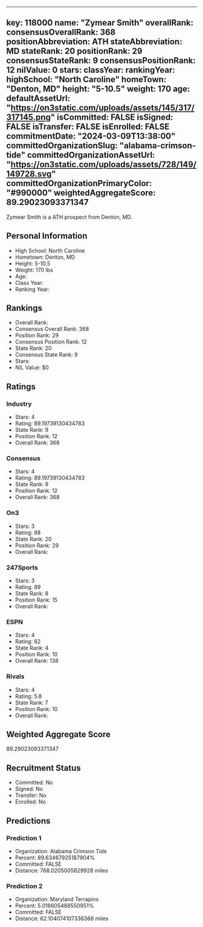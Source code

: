 ---
  key: 118000
  name: "Zymear Smith"
  overallRank: 
  consensusOverallRank: 368
  positionAbbreviation: ATH
  stateAbbreviation: MD
  stateRank: 20
  positionRank: 29
  consensusStateRank: 9
  consensusPositionRank: 12
  nilValue: 0
  stars: 
  classYear: 
  rankingYear: 
  highSchool: "North Caroline"
  homeTown: "Denton, MD"
  height: "5-10.5"
  weight: 170
  age: 
  defaultAssetUrl: "https://on3static.com/uploads/assets/145/317/317145.png"
  isCommitted: FALSE
  isSigned: FALSE
  isTransfer: FALSE
  isEnrolled: FALSE
  commitmentDate: "2024-03-09T13:38:00"
  committedOrganizationSlug: "alabama-crimson-tide"
  committedOrganizationAssetUrl: "https://on3static.com/uploads/assets/728/149/149728.svg"
  committedOrganizationPrimaryColor: "#990000"
  weightedAggregateScore: 89.29023093371347
  ---
  
  Zymear Smith is a ATH prospect from Denton, MD.
  
  ## Personal Information
  - High School: North Caroline
  - Hometown: Denton, MD
  - Height: 5-10.5
  - Weight: 170 lbs
  - Age: 
  - Class Year: 
  - Ranking Year: 
  
  ## Rankings
  - Overall Rank: 
  - Consensus Overall Rank: 368
  - Position Rank: 29
  - Consensus Position Rank: 12
  - State Rank: 20
  - Consensus State Rank: 9
  - Stars: 
  - NIL Value: $0
  
  ## Ratings
  
  ### Industry
  - Stars: 4
  - Rating: 89.19739130434783
  - State Rank: 9
  - Position Rank: 12
  - Overall Rank: 368
  
  ### Consensus
  - Stars: 4
  - Rating: 89.19739130434783
  - State Rank: 9
  - Position Rank: 12
  - Overall Rank: 368
  
  ### On3
  - Stars: 3
  - Rating: 88
  - State Rank: 20
  - Position Rank: 29
  - Overall Rank: 
  
  ### 247Sports
  - Stars: 3
  - Rating: 89
  - State Rank: 8
  - Position Rank: 15
  - Overall Rank: 
  
  ### ESPN
  - Stars: 4
  - Rating: 82
  - State Rank: 4
  - Position Rank: 10
  - Overall Rank: 138
  
  ### Rivals
  - Stars: 4
  - Rating: 5.8
  - State Rank: 7
  - Position Rank: 10
  - Overall Rank: 
  
  ## Weighted Aggregate Score
  89.29023093371347
  
  ## Recruitment Status
  - Committed: No
  - Signed: No
  - Transfer: No
  - Enrolled: No
  
  
  
  ## Predictions
  
  ### Prediction 1
  - Organization: Alabama Crimson Tide
  - Percent: 89.63467925187904%
  - Committed: FALSE
  - Distance: 768.0205005829928 miles
  
  ### Prediction 2
  - Organization: Maryland Terrapins
  - Percent: 5.016605488550951%
  - Committed: FALSE
  - Distance: 62.104074107336366 miles
  